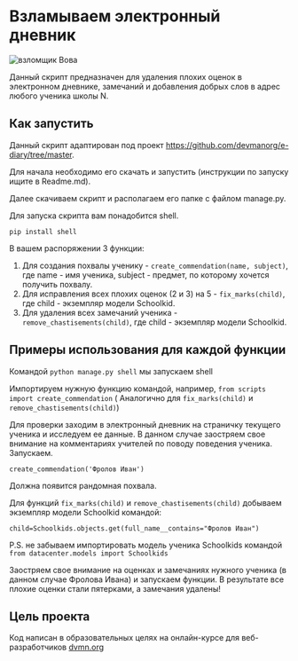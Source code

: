 # Взламываем электронный дневник

![взломщик Вова](https://dvmn.org/media/lessons/Django_1-st_LVl_004.png)

Данный скрипт предназначен для удаления плохих оценок в электронном дневнике, замечаний и добавления добрых слов в адрес любого ученика школы N.

## Как запустить
 Данный скрипт адаптирован под проект https://github.com/devmanorg/e-diary/tree/master. 
 
 Для начала необходимо его скачать и запустить (инструкции по запуску ищите в Readme.md).
 
 Далее скачиваем скрипт и располагаем его папке с файлом manage.py.
 
 Для запуска скрипта вам понадобится shell. 
 
 ``pip install shell`` 
 
 В вашем распоряжении 3 функции:
 1) Для создания похвалы ученику - ``create_commendation(name, subject)``, где name - имя ученика, subject - предмет, по которому хочется получить похвалу.
 2) Для исправления всех плохих оценок (2 и 3) на 5 - ``fix_marks(child)``, где child - экземпляр модели Schoolkid.
 3) Для удаления всех замечаний ученика - ``remove_chastisements(child)``,  где child - экземпляр модели Schoolkid.
## Примеры использования для каждой функции
 Командой ``python manage.py shell`` мы запускаем shell
 
 Импортируем нужную функцию командой, например,  ``from scripts import create_commendation`` ( Аналогично для ``fix_marks(child)`` и ``remove_chastisements(child)``)
 
 Для проверки заходим в электронный дневник на страничку текущего ученика и исследуем ее данные. В данном случае заостряем свое внимание на комментариях учителей по поводу поведения ученика. Запускаем. 
 
 ``create_commendation('Фролов Иван')``
 
 Должна появится рандомная похвала. 
 
 Для функций ``fix_marks(child)`` и ``remove_chastisements(child)`` добываем экземпляр модели Schoolkid командой:
 
 ``child=Schoolkids.objects.get(full_name__contains="Фролов Иван")``
 
 P.S. не забываем импортировать модель ученика Schoolkids командой ``from datacenter.models import Schoolkids ``
 
 Заостряем свое внимание на оценках и замечаниях нужного ученика (в данном случае Фролова Ивана) и запускаем функции. 
 В результате все плохие оценки стали пятерками, а замечания удалены! 

## Цель проекта
Код написан в образовательных целях на онлайн-курсе для веб-разработчиков [dvmn.org](https://dvmn.org/modules/) 

